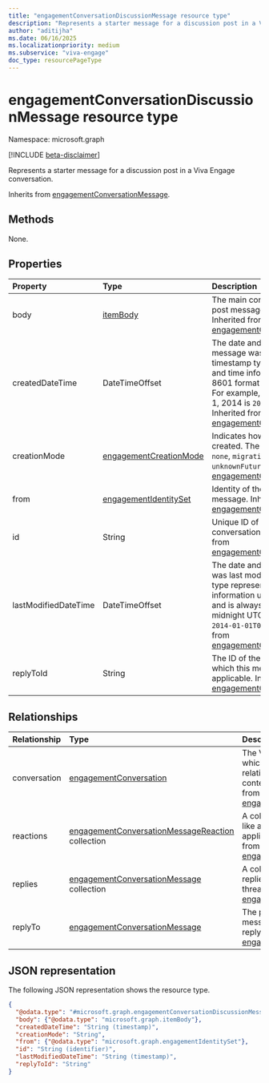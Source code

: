 ```yaml
---
title: "engagementConversationDiscussionMessage resource type"
description: "Represents a starter message for a discussion post in a Viva Engage conversation."
author: "aditijha"
ms.date: 06/16/2025
ms.localizationpriority: medium
ms.subservice: "viva-engage"
doc_type: resourcePageType
---
```


# engagementConversationDiscussionMessage resource type

Namespace: microsoft.graph

[!INCLUDE [beta-disclaimer](../../includes/beta-disclaimer.md)]

Represents a starter message for a discussion post in a Viva Engage conversation.

Inherits from [engagementConversationMessage](../resources/engagementconversationmessage.md).

## Methods

None.

## Properties
|Property|Type|Description|
|:---|:---|:---|
|body|[itemBody](../resources/itembody.md)|The main content of the discussion post message on Viva Engage. Inherited from [engagementConversationMessage](../resources/engagementconversationmessage.md).|
|createdDateTime|DateTimeOffset|The date and time when the message was created. The timestamp type represents date and time information using ISO 8601 format and is always in UTC. For example, midnight UTC on Jan 1, 2014 is `2014-01-01T00:00:00Z`. Inherited from [engagementConversationMessage](../resources/engagementconversationmessage.md).|
|creationMode|[engagementCreationMode](../resources/engagementconversationmessage.md#engagementcreationmode-values)|Indicates how the message was created. The possible values are: `none`, `migration`, `unknownFutureValue`. Inherited from [engagementConversationMessage](../resources/engagementconversationmessage.md).|
|from|[engagementIdentitySet](../resources/engagementidentityset.md)|Identity of the sender of the message. Inherited from [engagementConversationMessage](../resources/engagementconversationmessage.md).|
|id|String|Unique ID of a Viva Engage conversation message. Inherited from [engagementConversationMessage](../resources/engagementconversationmessage.md).|
|lastModifiedDateTime|DateTimeOffset|The date and time when message was last modified. The timestamp type represents date and time information using ISO 8601 format and is always in UTC. For example, midnight UTC on Jan 1, 2014 is `2014-01-01T00:00:00Z`. Inherited from [engagementConversationMessage](../resources/engagementconversationmessage.md).|
|replyToId|String|The ID of the parent message to which this message is a reply, if applicable. Inherited from [engagementConversationMessage](../resources/engagementconversationmessage.md).|

## Relationships
|Relationship|Type|Description|
|:---|:---|:---|
|conversation|[engagementConversation](../resources/engagementconversation.md)|The Viva Engage conversation to which this message belongs. This relationship establishes the thread context for the message. Inherited from [engagementConversationMessage](../resources/engagementconversationmessage.md).|
|reactions|[engagementConversationMessageReaction](../resources/engagementconversationmessagereaction.md) collection|A collection of reactions (such as like and smile) that users have applied to this message. Inherited from [engagementConversationMessage](../resources/engagementconversationmessage.md).|
|replies|[engagementConversationMessage](../resources/engagementconversationmessage.md) collection|A collection of messages that are replies to this message and form a threaded discussion. Inherited from [engagementConversationMessage](../resources/engagementconversationmessage.md).|
|replyTo|[engagementConversationMessage](../resources/engagementconversationmessage.md)|The parent message to which this message is a reply, if it is part of a reply chain. Inherited from [engagementConversationMessage](../resources/engagementconversationmessage.md).|

## JSON representation
The following JSON representation shows the resource type.
<!-- {
  "blockType": "resource",
  "keyProperty": "id",
  "@odata.type": "microsoft.graph.engagementConversationDiscussionMessage",
  "baseType": "microsoft.graph.engagementConversationMessage",
  "openType": false
}
-->
``` json
{
  "@odata.type": "#microsoft.graph.engagementConversationDiscussionMessage",
  "body": {"@odata.type": "microsoft.graph.itemBody"},
  "createdDateTime": "String (timestamp)",
  "creationMode": "String",
  "from": {"@odata.type": "microsoft.graph.engagementIdentitySet"},
  "id": "String (identifier)",
  "lastModifiedDateTime": "String (timestamp)",
  "replyToId": "String"
}
```


